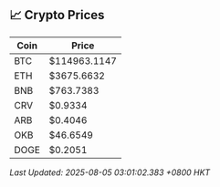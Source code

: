 ## 📈 Crypto Prices

| Coin | Price |
| ---- | ----- |
| BTC | $114963.1147 |
| ETH | $3675.6632 |
| BNB | $763.7383 |
| CRV | $0.9334 |
| ARB | $0.4046 |
| OKB | $46.6549 |
| DOGE | $0.2051 |

_Last Updated: 2025-08-05 03:01:02.383 +0800 HKT_